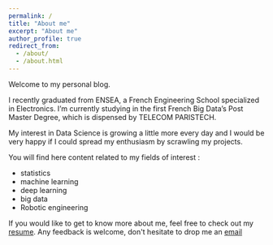```yaml
---
permalink: /
title: "About me"
excerpt: "About me"
author_profile: true
redirect_from: 
  - /about/
  - /about.html
---
```

Welcome to my personal blog. 

I recently graduated from ENSEA, a French Engineering School specialized in Electronics. 
I’m currently studying in the first French Big Data’s Post Master Degree, which is dispensed by TELECOM PARISTECH. 

My interest in Data Science is growing a little more every day and I would be very happy if I could spread my enthusiasm by scrawling my projects.

You will find here content related to my fields of interest :
- statistics
- machine learning
- deep learning
- big data
- Robotic engineering


If you would like to get to know more about me, feel free to check out my [resume](https://AnthonyHoudaille.github.io/cv/).
Any feedback is welcome, don't hesitate to drop me an [email](anthonyhoudaille@gmail.com)

